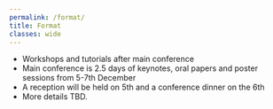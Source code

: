 ```yaml
---
permalink: /format/
title: Format
classes: wide
---
```


* Workshops and tutorials after main conference
* Main conference is 2.5 days of keynotes, oral papers and poster sessions from 5-7th December
* A reception will be held on 5th and a conference dinner on the 6th
* More details TBD.
